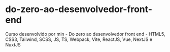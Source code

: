 # do-zero-ao-desenvolvedor-front-end
Curso desenvolvido por min - Do zero ao desenvolvedor front end - HTML5, CSS3, Tailwind, SCSS, JS, TS, Webpack, Vite, ReactJS, Vue, NextJS e NuxtJS
